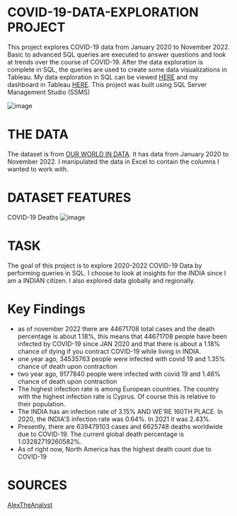 # COVID-19-DATA-EXPLORATION PROJECT

This project explores COVID-19 data from January 2020 to November 2022. Basic to advanced SQL queries are executed to answer questions and look at trends over the course of COVID-19. After the data exploration is complete in SQL, the queries are used to create some data visualizations in Tableau. My data exploration in SQL can be viewed [HERE](https://github.com/JAGROOPSINGH13/COVID-19-DATA-EXPLORATION-IN-SQL/blob/main/COVID%2019%20FROM%202020%20TO%202022.sql) and my dashboard in Tableau [HERE](https://public.tableau.com/authoring/COVID-19DASHBOARD_16707452121650/Dashboard1#1). This project was built using SQL Server Management Studio (SSMS)

![image](https://user-images.githubusercontent.com/112798984/206856707-350c7e01-ba1b-4d41-aba4-ebfe4ad748c7.png)

# THE DATA
The dataset is from [OUR WORLD IN DATA](https://ourworldindata.org/covid-deaths). It has data from January 2020 to November 2022. I manipulated the data in Excel to contain the columns I wanted to work with.
# DATASET FEATURES
COVID-19 Deaths
![image](https://user-images.githubusercontent.com/112798984/206856921-3a26f1b1-a189-4b64-9649-e786c9221881.png)
# TASK
The goal of this project is to explore 2020-2022 COVID-19 Data by performing queries in SQL. I choose to look at insights for the INDIA since I am a INDIAN citizen. I also explored data globally and regionally.

# Key Findings
* as of november 2022 there are 44671708 total cases and the death percentage is about 1.18%, this means that 44671708 people have been infected by COVID-19 since JAN 2020 and that there is about a 1.18% chance of dying if you contract COVID-19 while living in INDIA.
* one year ago, 34535763 people were infected with covid 19 and 1.35% chance of death upon contraction
* two year ago, 9177840 people were infected with covid 19 and 1.46% chance of death upon contraction
* The highest infection rate is among European countries. The country with the highest infection rate is Cyprus. Of course this is relative to their population.
* The INDIA has an infection rate of 3.15% AND WE'RE 160TH PLACE. In 2020, the INDIA'S infection rate was 0.64%. In 2021 it was 2.43%.
* Presently, there are 639479103 cases and 6625748 deaths worldwide due to COVID-19. The current global death percentage is 1.03282719260582%. 
* As of right now, North America has the highest death count due to COVID-19

# SOURCES
[AlexTheAnalyst](https://github.com/AlexTheAnalyst/PortfolioProjects)
